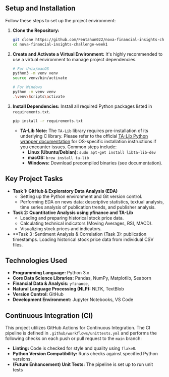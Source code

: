 

## Setup and Installation

Follow these steps to set up the project environment:

1.  **Clone the Repository:**
    ```bash
    git clone https://github.com/Fentahun022/nova-financial-insights-challenge-week1.git
    cd nova-financial-insights-challenge-week1
    ```

2.  **Create and Activate a Virtual Environment:**
    It's highly recommended to use a virtual environment to manage project dependencies.
    ```bash
    # For Unix/macOS
    python3 -m venv venv
    source venv/bin/activate

    # For Windows
    python -m venv venv
    .\venv\Scripts\activate
    ```

3.  **Install Dependencies:**
    Install all required Python packages listed in `requirements.txt`.
    ```bash
    pip install -r requirements.txt
    ```
    *   **TA-Lib Note:** The `TA-Lib` library requires pre-installation of its underlying C library. Please refer to the official [TA-Lib Python wrapper documentation](https://mrjbq7.github.io/ta-lib/install.html) for OS-specific installation instructions if you encounter issues. Common steps include:
        *   **Linux (Ubuntu/Debian):** `sudo apt-get install libta-lib-dev`
        *   **macOS:** `brew install ta-lib`
        *   **Windows:** Download precompiled binaries (see documentation).



## Key Project Tasks

*   **Task 1: GitHub & Exploratory Data Analysis (EDA)**
    *   Setting up the Python environment and Git version control.
    *   Performing EDA on news data: descriptive statistics, textual analysis, time series analysis of publication trends, and publisher analysis.
*   **Task 2: Quantitative Analysis using yfinance and TA-Lib**
    *   Loading and preparing historical stock price data.
    *   Calculating technical indicators (Moving Averages, RSI, MACD).
    *   Visualizing stock prices and indicators.
*  **Task 3 :Sentiment Analysis & Correlation (Task 3): publication timestamps.
         Loading historical stock price data from individual CSV files.


## Technologies Used

*   **Programming Language:** Python 3.x
*   **Core Data Science Libraries:** Pandas, NumPy, Matplotlib, Seaborn
*   **Financial Data & Analysis:** `yfinance`, 
*   **Natural Language Processing (NLP):** NLTK, TextBlob
*   **Version Control:**  GitHub
*   **Development Environment:** Jupyter Notebooks, VS Code
## Continuous Integration (CI)

This project utilizes GitHub Actions for Continuous Integration. The CI pipeline is defined in `.github/workflows/unittests.yml` and performs the following checks on each push or pull request to the `main` branch:

*   **Linting:** Code is checked for style and quality using `flake8`.
*   **Python Version Compatibility:** Runs checks against specified Python versions.
*   **(Future Enhancement) Unit Tests:** The pipeline is set up to run unit tests 


